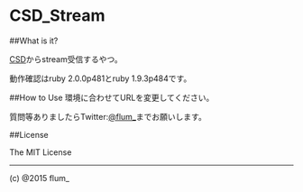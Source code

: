 CSD_Stream
===========

##What is it?

[CSD](http://github.com/flum1025/csd)からstream受信するやつ。    

動作確認はruby 2.0.0p481とruby 1.9.3p484です。

##How to Use
環境に合わせてURLを変更してください。  
  

質問等ありましたらTwitter:[@flum_](https://twitter.com/flum_)までお願いします。

##License

The MIT License

-------
(c) @2015 flum_
